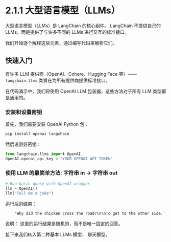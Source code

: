 # 2.1.1 大型语言模型（LLMs）

大型语言模型（LLMs）是 LangChain 的核心组件。
LangChain 不提供自己的 LLMs，而是提供了与许多不同的 LLMs 进行交互的标准接口。

我们开始逐个解释这些元素，通过编写代码来解析它们。

## 快速入门

有许多 LLM 提供商（OpenAI、Cohere、Hugging Face 等）—— `langchain.llms` 类旨在为所有提供商提供标准接口。

在代码演示中，我们将使用 OpenAI LLM 包装器，这些方法对于所有 LLM 类型都是通用的。

### 安装和设置密钥

首先，我们需要安装 OpenAI Python 包：

```bash
pip install openai langchain
```

然后设置好密钥：

```python
from langchain.llms import OpenAI
OpenAI.openai_api_key = "YOUR_OPENAI_API_TOKEN"
```


### 使用 LLM 的最简单方法: 字符串 in -> 字符串 out


```python
# Run basic query with OpenAI wrapper
llm = OpenAI()
llm("Tell me a joke")
```
运行后的结果：

```
    'Why did the chicken cross the road?\n\nTo get to the other side.'
```

说明： 这里的运行结果是随机的，而不是唯一固定的回答。

接下来我们转入第二种基本 LLMs 模型， 聊天模型。
